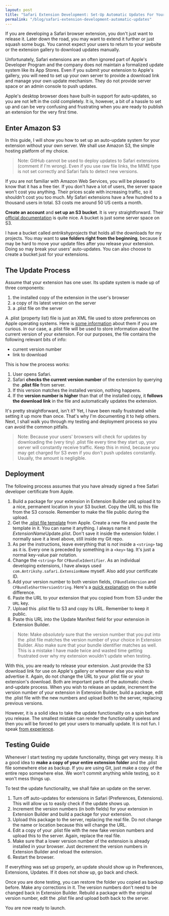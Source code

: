 ```yaml
---
layout: post
title: "Safari Extension Development: Set-Up Automatic Updates For Your Extension"
permalink: "/blog/safari-extension-development-automatic-updates"
---
```


If you are developing a Safari browser extension, you don't just want to release it. Later down the road, you may want to extend it further or just squash some bugs. You cannot expect your users to return to your website or the extension gallery to download updates manually.

Unfortunately, Safari extensions are an often ignored part of Apple's Developer Program and the company does not maintain a formalized update system like its App Stores. Even if you submit your extension to Apple's gallery, you will need to set up your own server to provide a download link and manage your own update mechanism. They do not provide server space or an admin console to push updates.

Apple's desktop browser does have built-in support for auto-updates, so you are not left in the cold completely. It is, however, a bit of a hassle to set up and can be very confusing and frustrating when you are ready to publish an extension for the very first time.

<!--more-->

## Enter Amazon S3

In this guide, I will show you how to set up an auto-update system for your extension without your own server. We shall use Amazon S3, the simple hosting platform of my choice.

>Note: GitHub cannot be used to deploy updates to Safari extensions (comment if I'm wrong). Even if you use raw file links, the MIME type is not set correctly and Safari fails to detect new versions.

If you are not familiar with Amazon Web Services, you will be pleased to know that it has a free tier. If you don't have a lot of users, the server space won't cost you anything. Their prices scale with increasing traffic, so it shouldn't cost you too much. My Safari extensions have a few hundred to a thousand users in total. S3 costs me around 50 US cents a month.

**Create an account** and **set up an S3 bucket**. It is very straightforward. Their [official documentation](http://docs.aws.amazon.com/AmazonS3/latest/gsg/CreatingABucket.html) is quite nice. A bucket is just some server space on S3.

I have a bucket called *antrikshyprojects* that holds all the downloads for my projects. You may want to **use folders right from the beginning**, because it may be hard to move your update files after you release your extension. Doing so may break your users' auto-updates. You can also choose to create a bucket just for your extensions.

## The Update Process

Assume that your extension has one user. Its update system is made up of three components:

1. the installed copy of the extension in the user's browser
2. a copy of its latest version on the server
3. a .plist file on the server

A .plist (property list) file is just an XML file used to store preferences on Apple operating systems. Here is [some information](https://developer.apple.com/library/ios/documentation/Cocoa/Conceptual/PropertyLists/UnderstandXMLPlist/UnderstandXMLPlist.html) about them if you are curious. In our case, a .plist file will be used to store information about the current version of your extension. For our purposes, the file contains the following relevant bits of info:

* current version number
* link to download

This is how the process works:

1. User opens Safari.
2. Safari **checks the current version number** of the extension by querying the **.plist file** from server.
3. If this version matches the installed version, nothing happens.
4. If the **version number is higher** than that of the installed copy, it **follows the download link** in the file and automatically updates the extension.

It's pretty straightforward, isn't it? Yet, I have been really frustrated while setting it up more than once. That's why I'm documenting it to help others. Next, I shall walk you through my testing and deployment process so you can avoid the common pitfalls.

>Note: Because your users' browsers will check for updates by downloading the (very tiny) .plist file every time they start up, your server will constantly receive traffic. Keep this in mind, because you may get charged for S3 even if you don't push updates constantly. Usually, the amount is negligible.

## Deployment

The following process assumes that you have already signed a free Safari developer certificate from Apple.

1. Build a package for your extension in Extension Builder and upload it to a nice, permanent location in your S3 bucket. Copy the URL to this file from the S3 console. Remember to make the file public during the upload.
2. Get the [.plist file template](https://developer.apple.com/library/safari/documentation/tools/conceptual/safariextensionguide/UpdatingExtensions/UpdatingExtensions.html) from Apple. Create a new file and paste the template in it. You can name it anything. I always name it *ExtensionName*Update.plist. Don't save it inside the extension folder. I normally save it a level above, still inside my Git repo.
3. As per the instructions, leave everything that is *not* inside a `<string>` tag as it is. Every one is preceded by something in a `<key>` tag. It's just a normal key-value pair notation.
4. Change the `<string>` for `CFBundleIdentifier`. As an individual developing extensions, I have always used `com.Antrikshy.safari.ExtensionName` myself. Also add your certificate ID.
5. Add your version number to both version fields, `CFBundleVersion` and `CFBundleShortVersionString`. Here's a [quick explanation](http://stackoverflow.com/a/19728342/2005759) on the subtle difference.
6. Paste the URL to your extension that you copied from from S3 under the `URL` key.
7. Upload this .plist file to S3 and copy its URL. Remember to keep it public.
8. Paste this URL into the Update Manifest field for your extension in Extension Builder.

>Note: Make *absolutely* sure that the version number that you put into the .plist file matches the version number of your choice in Extension Builder. Also make sure that your bundle identifier matches as well. This is a mistake I have made twice and wasted time getting frustrated over why my extension wouldn't update when testing.

With this, you are ready to release your extension. Just provide the S3 download link for use on Apple's gallery or wherever else you wish to advertise it. Again, do not change the URL to your .plist file or your extension's download. Both are important parts of the automatic check-and-update process. When you wish to release an update, increment the version number of your extension in Extension Builder, build a package, edit the .plist file with the new numbers and upload both to the server, replacing previous versions.

However, it is a solid idea to take the update functionality on a spin before you release. The smallest mistake can render the functionality useless and then you will be forced to get your users to manually update. It is not fun. I speak [from experience](http://redd.it/2dyyo3).

## Testing Guide

Whenever I start testing my update functionality, things get very messy. It is a good idea to **make a copy of your entire extension folder** and the .plist file somewhere else as backup. If you are using Git, just make a copy of the entire repo somewhere else. We won't commit anything while testing, so it won't mess things up.

To test the update functionality, we shall fake an update on the server.

1. Turn off auto-updates for extensions in Safari (Preferences, Extensions). This will allow us to easily check if the update shows up.
2. Increment the version numbers (in both fields) for your extension in Extension Builder and build a package for your extension.
3. Upload this package to the server, replacing the real file. Do not change the name or location because this will change the URL.
4. Edit a copy of your .plist file with the new fake version numbers and upload this to the server. Again, replace the real file.
5. Make sure that a lower version number of the extension is already installed in your browser. Just decrement the version numbers in Extension Builder and reload the extension.
6. Restart the browser.

If everything was set up properly, an update should show up in Preferences, Extensions, Updates. If it does not show up, go back and check.

Once you are done testing, you can restore the folder you copied as backup before. Make any corrections in it. The version numbers don't need to be changed back in Extension Builder. Rebuild a package with the original version number, edit the .plist file and upload both back to the server.

You are now ready to launch.
